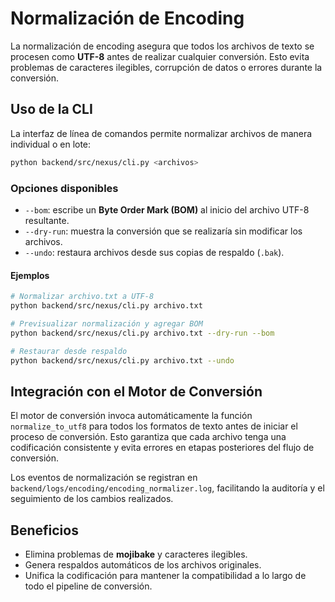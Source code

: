 # Normalización de Encoding

La normalización de encoding asegura que todos los archivos de texto se procesen como **UTF-8** antes de realizar cualquier conversión. Esto evita problemas de caracteres ilegibles, corrupción de datos o errores durante la conversión.

## Uso de la CLI

La interfaz de línea de comandos permite normalizar archivos de manera individual o en lote:

```bash
python backend/src/nexus/cli.py <archivos>
```

### Opciones disponibles

- `--bom`: escribe un **Byte Order Mark (BOM)** al inicio del archivo UTF-8 resultante.
- `--dry-run`: muestra la conversión que se realizaría sin modificar los archivos.
- `--undo`: restaura archivos desde sus copias de respaldo (`.bak`).

#### Ejemplos

```bash
# Normalizar archivo.txt a UTF-8
python backend/src/nexus/cli.py archivo.txt

# Previsualizar normalización y agregar BOM
python backend/src/nexus/cli.py archivo.txt --dry-run --bom

# Restaurar desde respaldo
python backend/src/nexus/cli.py archivo.txt --undo
```

## Integración con el Motor de Conversión

El motor de conversión invoca automáticamente la función `normalize_to_utf8` para todos los formatos de texto antes de iniciar el proceso de conversión. Esto garantiza que cada archivo tenga una codificación consistente y evita errores en etapas posteriores del flujo de conversión.

Los eventos de normalización se registran en `backend/logs/encoding/encoding_normalizer.log`, facilitando la auditoría y el seguimiento de los cambios realizados.

## Beneficios

- Elimina problemas de **mojibake** y caracteres ilegibles.
- Genera respaldos automáticos de los archivos originales.
- Unifica la codificación para mantener la compatibilidad a lo largo de todo el pipeline de conversión.

